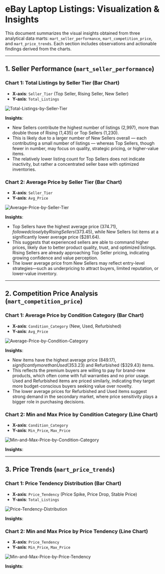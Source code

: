 # eBay Laptop Listings: Visualization & Insights

This document summarizes the visual insights obtained from three analytical data marts: `mart_seller_performance`, `mart_competition_price`, and `mart_price_trends`. Each section includes observations and actionable findings derived from the charts.

---

## 1. Seller Performance (`mart_seller_performance`)

### **Chart 1: Total Listings by Seller Tier (Bar Chart)**
- **X-axis**: `Seller_Tier` (Top Seller, Rising Seller, New Seller)  
- **Y-axis**: `Total_Listings`

![Total-Listings-by-Seller-Tier](https://github.com/user-attachments/assets/94776d2f-dffa-488e-b74c-1d7b32bda75f)

**Insights**:
- New Sellers contribute the highest number of listings (2,997), more than double those of Rising (1,435) or Top Sellers (1,230).
- This is likely due to a larger number of New Sellers overall — each contributing a small number of listings — whereas Top Sellers, though fewer in number, may focus on quality, strategic pricing, or higher-value items.
- The relatively lower listing count for Top Sellers does not indicate inactivity, but rather a concentrated seller base with optimized inventories.

### **Chart 2: Average Price by Seller Tier (Bar Chart)**
- **X-axis**: `Seller_Tier`  
- **Y-axis**: `Avg_Price`

![Average-Price-by-Seller-Tier](https://github.com/user-attachments/assets/38e6f2b8-7c0e-4456-acfa-783369d3bf14)

**Insights**:
- Top Sellers have the highest average price ($374.71), followed closely by Rising Sellers ($373.45), while New Sellers list items at a significantly lower average price ($281.64).
- This suggests that experienced sellers are able to command higher prices, likely due to better product quality, trust, and optimized listings. Rising Sellers are already approaching Top Seller pricing, indicating growing confidence and value perception.
- The lower average price from New Sellers may reflect entry-level strategies—such as underpricing to attract buyers, limited reputation, or lower-value inventory.

---

## 2. Competition Price Analysis (`mart_competition_price`)

### **Chart 1: Average Price by Condition Category (Bar Chart)**
- **X-axis**: `Condition_Category` (New, Used, Refurbished)  
- **Y-axis**: `Avg_Price`

![Average-Price-by-Condition-Category](https://github.com/user-attachments/assets/470c1c42-1de0-4808-a577-011bf5f8acd9)

**Insights**:
- New items have the highest average price ($849.17), significantly more than Used ($353.23) and Refurbished ($329.43) items.
- This reflects the premium buyers are willing to pay for brand-new products, which often come with full warranties and no prior usage. Used and Refurbished items are priced similarly, indicating they target more budget-conscious buyers seeking value over novelty.
- The lower average prices for Refurbished and Used items suggest strong demand in the secondary market, where price sensitivity plays a bigger role in purchasing decisions.

### **Chart 2: Min and Max Price by Condition Category (Line Chart)**
- **X-axis**: `Condition_Category`  
- **Y-axis**: `Min_Price`, `Max_Price`

![Min-and-Max-Price-by-Condition-Category](https://github.com/user-attachments/assets/fa84667c-63d1-43c7-b65e-e5644d8949c2)

**Insights**:


---

## 3. Price Trends (`mart_price_trends`)

### **Chart 1: Price Tendency Distribution (Bar Chart)**
- **X-axis**: `Price_Tendency` (Price Spike, Price Drop, Stable Price)  
- **Y-axis**: `Total_Listings`

![Price-Tendency-Distribution](https://github.com/user-attachments/assets/ffee25c7-ae5b-419e-8348-03e1eb806336)

**Insights**:


### **Chart 2: Min and Max Price by Price Tendency (Line Chart)**
- **X-axis**: `Price_Tendency`  
- **Y-axis**: `Min_Price`, `Max_Price`

![Min-and-Max-Price-by-Price-Tendency](https://github.com/user-attachments/assets/ee78f429-5731-48b9-af5e-129df4291b3c)

**Insights**:
